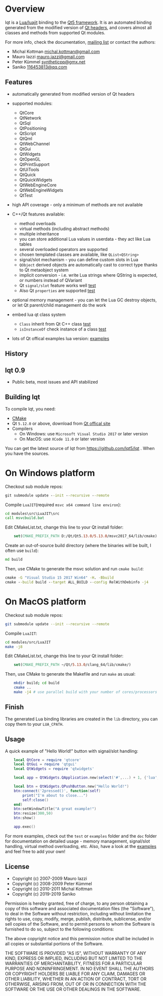 Overview
========

lqt is a [Lua/luajit](http://www.lua.org) binding to the [Qt5 framework](https://www.qt.io/).
It is an automated binding generated from the modified version of [Qt headers](generator/schema), and covers almost
all classes and methods from supported Qt modules.

For more info, check the documentation, [mailing list](http://groups.google.com/group/lqt-bindings) or contact the authors:

 * Michal Kottman michal.kottman@gmail.com
 * Mauro Iazzi mauro.iazzi@gmail.com
 * Peter Kümmel syntheticpp@gmx.net
 * Saniko 116453813@qq.com

Features
--------

* automatically generated from modified version of Qt headers
* supported modules:
  * QtCore
  * QtNetwork
  * QtSql
  * QtPositioning
  * QtScript
  * QtQml
  * QtWebChannel
  * QtGui
  * QtWidgets
  * QtOpenGL
  * QtPrintSupport
  * QtUiTools
  * QtQuick
  * QtQuickWidgets
  * QtWebEngineCore
  * QtWebEngineWidgets
  * QtTest

* high API coverage - only a minimum of methods are not available
* C++/Qt features available:
  * method overloads
  * virtual methods (including abstract methods)
  * multiple inheritance
  * you can store additional Lua values in userdata - they act like Lua tables
  * several overloaded operators are supported
  * chosen templated classes are available, like `QList<QString>`
  * signal/slot mechanism - you can define custom slots in Lua
  * `QObject` derived objects are automatically cast to correct type thanks to Qt metaobject system
  * implicit conversion - i.e. write Lua strings where QString is expected, or numbers instead of QVariant
  * Qt `signal/slot` feature works well [test](test/test_signal.lua)
  * Also Qt `properties` are supported [test](test/test_property.lua)
* optional memory management - you can let the Lua GC destroy objects, or let Qt parent/child management do the work
* embed lua qt class system
  * `Class`  inherit from Qt C++ class [test](test/test_class.lua)
  * `isInstanceOf` check instance of a class [test](test/test_inherit.lua)
* lots of Qt offical examples lua version: [examples](examples)

History
-------

## lqt 0.9

* Public beta, most issues and API stabilized

Building lqt
------------

To compile lqt, you need:

* [CMake](http://www.cmake.org/cmake/resources/software.html)
* Qt `5.12.0` or above, download from [Qt offical site](https://www.qt.io/download)
* Compilers
    * On Windows: use `Microsoft Visual Studio 2017` or later version
    * On MacOS: use `XCode 11.0` or later version

You can get the latest source of lqt from https://github.com/lqt5/lqt .
When you have the sources.

# On Windows platform
Checkout sub module repos:
```bat
git submodule update --init --recursive --remote
```

Compile `LuaJIT`(required `msvc x64 command line environ`):
```bat
cd modules\src\LuaJIT\src
call msvcbuild.bat
```

Edit CMakeList.txt, change this line to your Qt install folder:
```cmake
    set(CMAKE_PREFIX_PATH D:/Qt/Qt5.13.0/5.13.0/msvc2017_64/lib/cmake)
```

Create an out-of-source build directory
(where the binaries will be built, I often use `build`):

```bat
md build
```

Then, use CMake to generate the msvc solution and run `cmake build`:
```bat
cmake -G "Visual Studio 15 2017 Win64" -H. -Bbuild
cmake --build build --target ALL_BUILD --config RelWithDebinfo -j4
```

# On MacOS platform
Checkout sub module repos:
```sh
git submodule update --init --recursive --remote
```

Compile `LuaJIT`:
```sh
cd modules/src/LuaJIT
make -j8
```

Edit CMakeList.txt, change this line to your Qt install folder:
```cmake
    set(CMAKE_PREFIX_PATH ~/Qt/5.13.0/clang_64/lib/cmake/)
```

Then, use CMake to generate the Makefile and run `make` as usual:
```sh
    mkdir build; cd build
    cmake ..
    make -j4 # use parallel build with your number of cores/processors
```

Finish
------

The generated Lua binding libraries are created in the `lib` directory,
you can copy them to your `LUA_CPATH`.

Usage
-----

A quick example of "Hello World!" button with signal/slot handling:

```lua
    local QtCore = require 'qtcore'
    local QtGui = require 'qtgui'
    local QtWidgets = require 'qtwidgets'

    local app = QtWidgets.QApplication.new(select('#',...) + 1, {'lua', ...})

    local btn = QtWidgets.QPushButton.new("Hello World!")
    btn:connect('2pressed()', function(self)
        print("I'm about to close...")
        self:close()
    end)
    btn:setWindowTitle("A great example!")
    btn:resize(300,50)
    btn:show()

    app.exec()
```

For more examples, check out the `test` or `examples` folder and the `doc`
folder for documentation on detailed usage - memory management,
signal/slot handling, virtual method overloading, etc. Also, have
a look at the [examples](https://github.com/mkottman/lqt/wiki/Examples)
and feel free to add your own!

License
-------

* Copyright (c) 2007-2009 Mauro Iazzi
* Copyright (c) 2008-2009 Peter Kümmel
* Copyright (c) 2010-2011 Michal Kottman
* Copyright (c) 2019-2019 Saniko

Permission is hereby granted, free of charge, to any person
obtaining a copy of this software and associated documentation
files (the "Software"), to deal in the Software without
restriction, including without limitation the rights to use,
copy, modify, merge, publish, distribute, sublicense, and/or sell
copies of the Software, and to permit persons to whom the
Software is furnished to do so, subject to the following
conditions:

The above copyright notice and this permission notice shall be
included in all copies or substantial portions of the Software.

THE SOFTWARE IS PROVIDED "AS IS", WITHOUT WARRANTY OF ANY KIND,
EXPRESS OR IMPLIED, INCLUDING BUT NOT LIMITED TO THE WARRANTIES
OF MERCHANTABILITY, FITNESS FOR A PARTICULAR PURPOSE AND
NONINFRINGEMENT. IN NO EVENT SHALL THE AUTHORS OR COPYRIGHT
HOLDERS BE LIABLE FOR ANY CLAIM, DAMAGES OR OTHER LIABILITY,
WHETHER IN AN ACTION OF CONTRACT, TORT OR OTHERWISE, ARISING
FROM, OUT OF OR IN CONNECTION WITH THE SOFTWARE OR THE USE OR
OTHER DEALINGS IN THE SOFTWARE.
